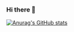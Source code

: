 ### Hi there 👋


[![Anurag's GitHub stats](https://github-readme-stats.vercel.app/api?username=CameronLundrigan)](https://github.com/anuraghazra/github-readme-stats)
<!--
**CameronLundrigan/CameronLundrigan** is a ✨ _special_ ✨ repository because its `README.md` (this file) appears on your GitHub profile.

Here are some ideas to get you started:

- 🔭 I’m currently working on ...
- 🌱 I’m currently learning ...
- 👯 I’m looking to collaborate on ...
- 🤔 I’m looking for help with ...
- 💬 Ask me about ...
- 📫 How to reach me: ...
- 😄 Pronouns: ...
- ⚡ Fun fact: ...
-->
